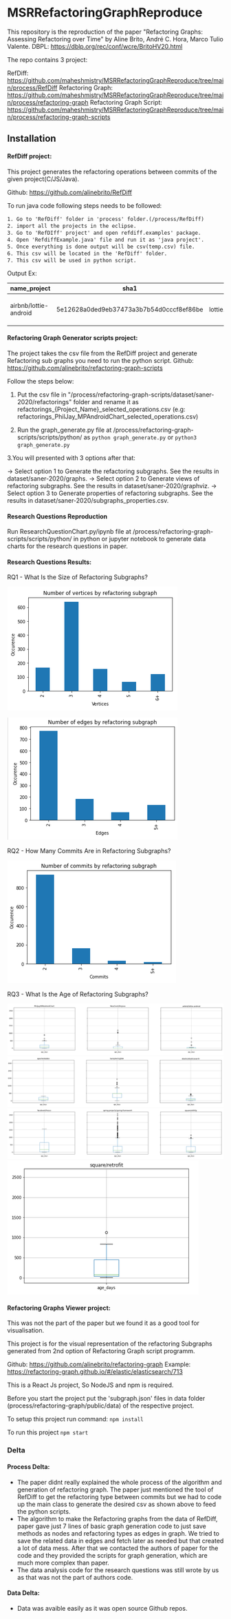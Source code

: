 # MSRRefactoringGraphReproduce

This repository is the reproduction of the paper "Refactoring Graphs: Assessing Refactoring over Time" by Aline Brito, André C. Hora, Marco Tulio Valente. 
DBPL: https://dblp.org/rec/conf/wcre/BritoHV20.html

The repo contains 3 project:

RefDiff: https://github.com/maheshmistry/MSRRefactoringGraphReproduce/tree/main/process/RefDiff
Refactoring Graph: https://github.com/maheshmistry/MSRRefactoringGraphReproduce/tree/main/process/refactoring-graph
Refactoring Graph Script: https://github.com/maheshmistry/MSRRefactoringGraphReproduce/tree/main/process/refactoring-graph-scripts

## Installation

#### RefDiff project:

This project generates the refactoring operations between commits of the given project(C/JS/Java).

Github: https://github.com/alinebrito/RefDiff

To run java code following steps needs to be followed:

```
1. Go to 'RefDiff' folder in 'process' folder.(/process/RefDiff)
2. import all the projects in the eclipse.
3. Go to 'RefDIff' project' and open refdiff.examples' package.
4. Open 'RefdiffExample.java' file and run it as 'java project'.
5. Once everything is done output will be csv(temp.csv) file.
6. This csv will be located in the 'RefDiff' folder.
7. This csv will be used in python script.
```

Output Ex: 

|name_project|sha1|entity_before_full_name|entity_before_simple_name|entity_before_location|entity_after_full_name|entity_after_simple_name|entity_after_location|refactoring_level|refactoring_name|sha1|author_name|author_email|author_date|author_date_unix_timestamp|
|--------|--------|--------|--------|--------|--------|--------|--------|--------|--------|--------|--------|--------|--------|--------|
|airbnb/lottie-android|5e12628a0ded9eb37473a3b7b54d0cccf8ef86be|lottie.src.main.com.airbnb.lottie.model.layer.BaseLayer#saveLayerCompat(Canvas,RectF,Paint,boolean)|saveLayerCompat(Canvas,RectF,Paint,boolean)|lottie/src/main/java/com/airbnb/lottie/model/layer/BaseLayer.java:6082:6644:6198:6643|lottie.src.main.com.airbnb.lottie.utils.Utils#saveLayerCompat(Canvas,RectF,Paint,int)|saveLayerCompat(Canvas,RectF,Paint,int)|lottie/src/main/java/com/airbnb/lottie/utils/Utils.java:8230:8719:8316:8718|MethodDeclaration|MOVE|5e12628a0ded9eb37473a3b7b54d0cccf8ef86be|1be83d735510848b88a08e43c2e114d9|7ecae5cb47c9c103eed6f86b807fe501|Tue Sep 3 23:38:03 2019 +0900|1567521483



#### Refactoring Graph Generator scripts project:

The project takes the csv file from the RefDiff project and generate Refactoring sub graphs you need to run the python script.
Github: https://github.com/alinebrito/refactoring-graph-scripts

Follow the steps below:

1. Put the csv file in "/process/refactoring-graph-scripts/dataset/saner-2020/refactorings" folder and rename it as refactorings_{Project_Name}_selected_operations.csv (e.g: refactorings_PhilJay_MPAndroidChart_selected_operations.csv)

2. Run the graph_generate.py file at /process/refactoring-graph-scripts/scripts/python/ as ``` python graph_generate.py ``` or ``` python3 graph_generate.py ```

3.You will presented with 3 options after that: 

-> Select option 1 to Generate the refactoring subgraphs. See the results in dataset/saner-2020/graphs.
-> Select option 2 to Generate views of refactoring subgraphs. See the results in dataset/saner-2020/graphviz.
-> Select option 3 to Generate properties of refactoring subgraphs. See the results in dataset/saner-2020/subgraphs_properties.csv.
    
 #### Research Questions Reproduction
 
Run ResearchQuestionChart.py/ipynb file at /process/refactoring-graph-scripts/scripts/python/ in python or jupyter notebook to generate data charts for the research questions in paper.

#### Research Questions Results:
     
RQ1 - What Is the Size of Refactoring Subgraphs?

![alt text](https://github.com/maheshmistry/MSRRefactoringGraphReproduce/blob/main/data/rq1-ver.png?raw=true)

![alt text](https://github.com/maheshmistry/MSRRefactoringGraphReproduce/blob/main/data/rq1-edge.png?raw=true)

RQ2 - How Many Commits Are in Refactoring Subgraphs?

![alt text](https://github.com/maheshmistry/MSRRefactoringGraphReproduce/blob/main/data/rq2-commit.png?raw=true)

RQ3 - What Is the Age of Refactoring Subgraphs?

![alt text](https://github.com/maheshmistry/MSRRefactoringGraphReproduce/blob/main/data/rq3-1.png?raw=true)
![alt text](https://github.com/maheshmistry/MSRRefactoringGraphReproduce/blob/main/data/rq3-2.png?raw=true)
![alt text](https://github.com/maheshmistry/MSRRefactoringGraphReproduce/blob/main/data/rq3-3.png?raw=true)
![alt text](https://github.com/maheshmistry/MSRRefactoringGraphReproduce/blob/main/data/rq3-4.png?raw=true)


#### Refactoring Graphs Viewer project:

This was not the part of the paper but we found it as a good tool for visualisation.

This project is for the visual representation of the refactoring Subgraphs generated from 2nd option of Refactoring Graph script programm.

Github: https://github.com/alinebrito/refactoring-graph
Example: https://refactoring-graph.github.io/#/elastic/elasticsearch/713

This is a React Js project, So NodeJS and npm is required.

Before you start the project put the 'subgraph.json' files in data folder (process/refactoring-graph/public/data) of the respective project.

To setup this project run command:
```npm install```

To run this project
```npm start```

### Delta

#### Process Delta:

* The paper didnt really explained the whole process of the algorithm and generation of refactoring graph. The paper just mentioned the tool of RefDiff to get the refactoring type between commits but we had to code up the main class to generate the desired csv as shown above to feed the python scripts.
* The algorithm to make the Refactoring graphs from the data of RefDiff, paper gave just 7 lines of basic graph generation code to just save methods as nodes and refactoring types as edges in graph. We tried to save the related data in edges and fetch later as needed but that created a lot of data mess. After that we contacted the authors of paper for the code and they provided the scripts for graph generation, which are much more complex than paper.
* The data analysis code for the research questions was still wrote by us as that was not the part of authors code.

#### Data Delta:
* Data was avaible easily as it was open source Github repos. 
